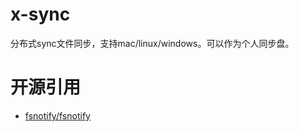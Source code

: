 # x-sync
分布式sync文件同步，支持mac/linux/windows。可以作为个人同步盘。

# 开源引用
- [fsnotify/fsnotify](https://github.com/fsnotify/fsnotify)
